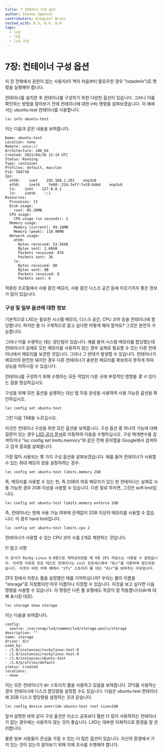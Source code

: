 ```yaml
---
title: 7 컨테이너 구성 옵션
author: Steven Spencer
contributors: Ezequiel Bruni
tested_with: 8.5, 8.6, 9.0
tags:
  - lxd
  - 기업
  - lxd 구성
---
```


# 7장: 컨테이너 구성 옵션

이 장 전체에서 권한이 없는 사용자(이 책의 처음부터 팔로우한 경우 "lxdadmin")로 명령을 실행해야 합니다.

컨테이너를 설치한 후 컨테이너를 구성하기 위한 다양한 옵션이 있습니다. 그러나 이를 확인하는 방법을 알아보기 전에 컨테이너에 대한 info 명령을 살펴보겠습니다. 이 예에서는 ubuntu-test 컨테이너를 사용합니다.

```
lxc info ubuntu-test
```

이는 다음과 같은 내용을 보여줍니다.

```
Name: ubuntu-test
Location: none
Remote: unix://
Architecture: x86_64
Created: 2021/04/26 15:14 UTC
Status: Running
Type: container
Profiles: default, macvlan
Pid: 584710
Ips:
  eth0:    inet    192.168.1.201    enp3s0
  eth0:    inet6    fe80::216:3eff:fe10:6d6d    enp3s0
  lo:    inet    127.0.0.1
  lo:    inet6    ::1
Resources:
  Processes: 13
  Disk usage:
    root: 85.30MB
  CPU usage:
    CPU usage (in seconds): 1
  Memory usage:
    Memory (current): 99.16MB
    Memory (peak): 110.90MB
  Network usage:
    eth0:
      Bytes received: 53.56kB
      Bytes sent: 2.66kB
      Packets received: 876
      Packets sent: 36
    lo:
      Bytes received: 0B
      Bytes sent: 0B
      Packets received: 0
      Packets sent: 0
```

적용된 프로필에서 사용 중인 메모리, 사용 중인 디스크 공간 등에 이르기까지 좋은 정보가 많이 있습니다.

### 구성 및 일부 옵션에 대한 정보

기본적으로 LXD는 필요한 시스템 메모리, 디스크 공간, CPU 코어 등을 컨테이너에 할당합니다. 하지만 좀 더 구체적으로 알고 싶다면 어떻게 해야 할까요? 그것은 완전히 가능합니다.

그러나 이를 수행하는 데는 장단점이 있습니다. 예를 들어 시스템 메모리를 할당했는데 컨테이너가 실제로 모든 메모리를 사용하지 않는 경우 실제로 필요할 수 있는 다른 컨테이너에서 메모리를 보관한 것입니다. 그러나 그 반대가 발생할 수 있습니다. 컨테이너가 메모리의 완전한 돼지인 경우 다른 컨테이너가 충분한 메모리를 확보하지 못하게 하여 성능을 저하시킬 수 있습니다.

컨테이너를 구성하기 위해 수행하는 모든 작업이 다른 곳에 부정적인 영향을 _할 수_ 있다는 점을 명심하십시오.

구성을 위해 모든 옵션을 실행하는 대신 탭 자동 완성을 사용하여 사용 가능한 옵션을 확인하십시오.

```
lxc config set ubuntu-test
```

그런 다음 TAB을 누르십시오.

이것은 컨테이너 구성을 위한 모든 옵션을 보여줍니다. 구성 옵션 중 하나의 기능에 대해 질문이 있는 경우 [LXD 공식 문서](https://linuxcontainers.org/lxd/docs/master/instances/)로 이동하여 다음을 수행하십시오. 구성 매개변수를 검색하거나 "lxc config set limits.memory"와 같은 전체 문자열을 Google에서 검색하고 검색 결과를 살펴봅니다.

가장 많이 사용되는 몇 가지 구성 옵션을 살펴보겠습니다. 예를 들어 컨테이너가 사용할 수 있는 최대 메모리 양을 설정하려는 경우:

```
lxc config set ubuntu-test limits.memory 2GB
```

즉, 메모리를 사용할 수 있는 한, 즉 2GB의 여유 메모리가 있는 한 컨테이너는 실제로 사용 가능한 경우 2GB 이상을 사용할 수 있습니다. 다른 말로 하자면, 그것은 soft limit입니다.

```
lxc config set ubuntu-test limits.memory.enforce 2GB
```

즉, 컨테이너는 현재 사용 가능 여부에 관계없이 2GB 이상의 메모리를 사용할 수 없습니다. 이 경우 hard limit입니다.

```
lxc config set ubuntu-test limits.cpu 2
```

컨테이너가 사용할 수 있는 CPU 코어 수를 2개로 제한하는 것입니다.

!!! 참고 사항

    이 문서가 Rocky Linux 9.0용으로 재작성되었을 때 9용 ZFS 저장소는 사용할 수 없었습니다. 이러한 이유로 모든 테스트 컨테이너는 init 프로세스에서 "dir"을 사용하여 빌드되었습니다. 이것이 바로 아래 예에서 "zfs" 스토리지 풀 대신 "dir"을 보여주는 이유입니다.

ZFS 장에서 저장소 풀을 설정했던 때를 기억하십니까? 우리는 풀의 이름을 "storage"로 지정했지만 아무 이름이나 지정할 수 있습니다. 이것을 보고 싶다면 다음 명령을 사용할 수 있습니다. 이 명령은 다른 풀 유형에도 똑같이 잘 작동합니다(dir에 대해 표시된 대로).

```
lxc storage show storage
```


이는 다음을 보여줍니다.

```
config:
  source: /var/snap/lxd/common/lxd/storage-pools/storage
description: ""
name: storage
driver: dir
used_by:
- /1.0/instances/rockylinux-test-8
- /1.0/instances/rockylinux-test-9
- /1.0/instances/ubuntu-test
- /1.0/profiles/default
status: Created
locations:
- none
```

이는 모든 컨테이너가 dir 스토리지 풀을 사용하고 있음을 보여줍니다. ZFS를 사용하는 경우 컨테이너에 디스크 할당량을 설정할 수도 있습니다. 다음은 ubuntu-test 컨테이너에 2GB 디스크 할당량을 설정하는 것과 같습니다.

```
lxc config device override ubuntu-test root size=2GB
```

앞서 설명한 바와 같이 구성 옵션은 리소스 공유보다 훨씬 더 많이 사용하려는 컨테이너가 없는 경우에는 사용하지 않는 것이 좋습니다. LXD는 대부분 자체적으로 환경을 잘 관리합니다.

물론 일부 사람들이 관심을 가질 수 있는 더 많은 옵션이 있습니다. 자신의 환경에서 가치 있는 것이 있는지 알아보기 위해 자체 조사를 수행해야 합니다.

